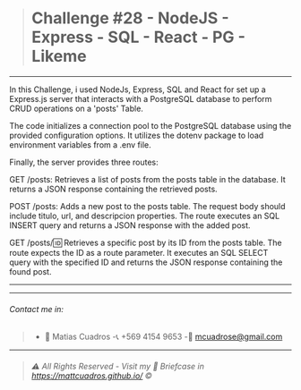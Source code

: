 > # Challenge #28 - **NodeJS - Express - SQL - React - PG - Likeme**

---

In this Challenge, i used NodeJs, Express, SQL and React for set up a Express.js server that interacts with a PostgreSQL database to perform CRUD operations on a 'posts' Table.

The code initializes a connection pool to the PostgreSQL database using the provided configuration options. It utilizes the dotenv package to load environment variables from a .env file.

Finally, the server provides three routes:

GET /posts: Retrieves a list of posts from the posts table in the database. It returns a JSON response containing the retrieved posts.

POST /posts: Adds a new post to the posts table. The request body should include titulo, url, and descripcion properties. The route executes an SQL INSERT query and returns a JSON response with the added post.

GET /posts/:id: Retrieves a specific post by its ID from the posts table. The route expects the ID as a route parameter. It executes an SQL SELECT query with the specified ID and returns the JSON response containing the found post.

---

---

###### Contact me in:

> - :bust_in_silhouette: Matias Cuadros
>   -:telephone_receiver: +569 4154 9653
>   -:email: <a href="mailto:mcuadrose@gmail.com" target="_blank">mcuadrose@gmail.com</a>

---

> ###### :warning: _All Rights Reserved - Visit my :briefcase: Briefcase in_ <a href="https://mattcuadros.github.io/" target="_blank">https://mattcuadros.github.io/</a> :copyright:
